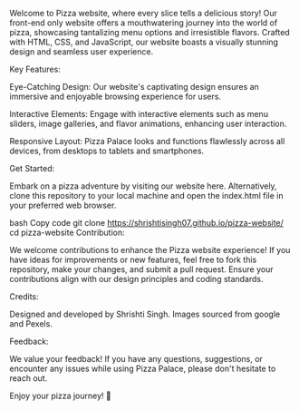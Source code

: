 Welcome to Pizza website, where every slice tells a delicious story! Our front-end only website offers a mouthwatering journey into the world of pizza, showcasing tantalizing menu options and irresistible flavors. Crafted with HTML, CSS, and JavaScript, our website boasts a visually stunning design and seamless user experience.

Key Features:

Eye-Catching Design: Our website's captivating design ensures an immersive and enjoyable browsing experience for users.

Interactive Elements: Engage with interactive elements such as menu sliders, image galleries, and flavor animations, enhancing user interaction.

Responsive Layout: Pizza Palace looks and functions flawlessly across all devices, from desktops to tablets and smartphones.

Get Started:

Embark on a pizza adventure by visiting our website here. Alternatively, clone this repository to your local machine and open the index.html file in your preferred web browser.

bash
Copy code
git clone https://shrishtisingh07.github.io/pizza-website/
cd pizza-website
Contribution:

We welcome contributions to enhance the Pizza website experience! If you have ideas for improvements or new features, feel free to fork this repository, make your changes, and submit a pull request. Ensure your contributions align with our design principles and coding standards.

Credits:

Designed and developed by Shrishti Singh.
Images sourced from google and Pexels.

Feedback:

We value your feedback! If you have any questions, suggestions, or encounter any issues while using Pizza Palace, please don't hesitate to reach out.

Enjoy your pizza journey! 🍕
